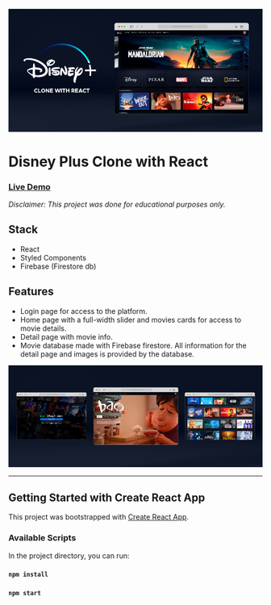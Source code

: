 <a href="https://dp-clone-react03-jg.netlify.app/"><img src="./github_assets/Disney_App-Showcase_02_Browser_LOW.png" width="auto" height="auto"></a>

# Disney Plus Clone with React

### [Live Demo](https://dp-clone-react03-jg.netlify.app/)

_Disclaimer: This project was done for educational purposes only._

## Stack

- React
- Styled Components
- Firebase (Firestore db)

## Features

- Login page for access to the platform.
- Home page with a full-width slider and movies cards for access to movie details.
- Detail page with movie info.
- Movie database made with Firebase firestore. All information for the detail page and images is provided by the database.

<a href="https://dp-clone-react03-jg.netlify.app/"><img src="./github_assets/Disney_App-Showcase_04_Browser-x3_LOW.jpg.png" width="auto" height="auto"></a>

___

## Getting Started with Create React App

This project was bootstrapped with [Create React App](https://github.com/facebook/create-react-app).

### Available Scripts

In the project directory, you can run:

#### `npm install`

#### `npm start`
